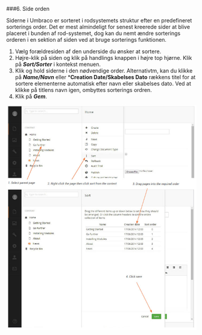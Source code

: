 ###6. Side orden

Siderne i Umbraco er sorteret i rodsystemets struktur efter en predefineret sorterings order. Det er mest almindeligt for senest kreerede sider at blive placeret i bunden af rod-systemet, dog kan du nemt ændre sorterings orderen i en sektion af siden ved at bruge sorterings funktionen.

1. Vælg forældresiden af den underside du ønsker at sortere.
2. Højre-klik på siden og klik på handlings knappen i højre top hjørne. Klik på ***Sort/Sorter*** i kontekst menuen.
3. Klik og hold siderne i den nødvendige order. Alternativtm, kan du klikke på ***Name/Navn*** eller ***Creation Date/Skabelses Dato** rækkens titel for at sortere elementerne automatisk efter navn eller skabelses dato. Ved at klikke på titlens navn igen, ombyttes sorterings ordren. 
4. Klik på ***Gem***.

![orderPages.jpg](images/orderPages.jpg)
